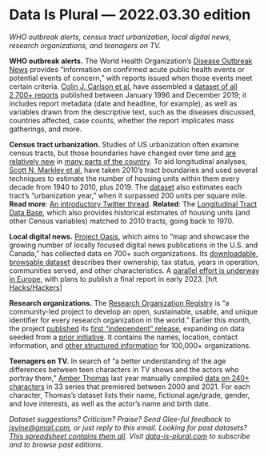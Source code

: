 Data Is Plural — 2022.03.30 edition
===================================

*WHO outbreak alerts, census tract urbanization, local digital news, research organizations, and teenagers on TV.*


__WHO outbreak alerts.__ The World Health Organization’s [Disease Outbreak News](https://www.who.int/emergencies/disease-outbreak-news) provides “information on confirmed acute public health events or potential events of concern,” with reports issued when those events meet certain criteria. [Colin J. Carlson et al.](https://www.medrxiv.org/content/10.1101/2022.03.22.22272790v1) have assembled a [dataset of all 2,700+ reports](https://github.com/cghss/dons) published between January 1996 and December 2019; it includes report metadata (date and headline, for example), as well as variables drawn from the descriptive text, such as the diseases discussed, countries affected, case counts, whether the report implicates mass gatherings, and more.


__Census tract urbanization.__ Studies of US urbanization often examine census tracts, but those boundaries have changed over time and [are relatively new](https://twitter.com/snmarkley/status/1502268920593592321) in [many parts of the country](https://www.census.gov/history/www/programs/geography/tracts_and_block_numbering_areas.html). To aid longitudinal analyses, [Scott N. Markley et al.](https://www.nature.com/articles/s41597-022-01184-x) have taken 2010’s tract boundaries and used several techniques to estimate the number of housing units within them every decade from 1940 to 2010, plus 2019. The [dataset](https://osf.io/fzv5e/) also estimates each tract’s “urbanization year,” when it surpassed 200 units per square mile. __Read more__: [An introductory Twitter thread](https://twitter.com/snmarkley/status/1502234165521092610). __Related__: The [Longitudinal Tract Data Base](https://s4.ad.brown.edu/Projects/Diversity/Researcher/Bridging.htm), which also provides historical estimates of housing units (and other Census variables) matched to 2010 tracts, going back to 1970.


__Local digital news.__ [Project Oasis](https://www.projectnewsoasis.com/), which aims to “map and showcase the growing number of locally focused digital news publications in the U.S. and Canada,” has collected data on 700+ such organizations. Its [downloadable, browsable dataset](https://www.projectnewsoasis.com/publications) describes their ownership, tax status, years in operation, communities served, and other characteristics. A [parallel effort is underway in Europe](https://www.sembramedia.org/projectoasis/), with plans to publish a final report in early 2023. [h/t [Hacks/Hackers](https://mailchi.mp/hackshackers/nicar-is-back)]


__Research organizations.__ The [Research Organization Registry](https://ror.org/) is “a community-led project to develop an open, sustainable, usable, and unique identifier for every research organization in the world.” Earlier this month, the project [published](https://zenodo.org/record/6347575) its [first “independent” release](https://ror.org/blog/2022-03-17-2022-first-independent-release/), expanding on data seeded from a [prior initiative](https://www.digital-science.com/press-release/grid-passes-torch-to-ror/). It contains the names, location, contact information, and [other structured information](https://ror.readme.io/docs/ror-data-structure) for 100,000+ organizations.


__Teenagers on TV.__ In search of “a better understanding of the age differences between teen characters in TV shows and the actors who portray them,” [Amber Thomas](https://amber.rbind.io/) last year manually compiled [data on 240+ characters](https://data.world/amberthomas/age-of-characters-and-actors-in-teen-tv-shows) in 33 series that premiered between 2000 and 2021. For each character, Thomas’s dataset lists their name, fictional age/grade, gender, and love interests, as well as the actor’s name and birth date.


*Dataset suggestions? Criticism? Praise? Send Glee-ful feedback to jsvine@gmail.com, or just reply to this email. Looking for past datasets? [This spreadsheet contains them all](https://docs.google.com/spreadsheets/d/1wZhPLMCHKJvwOkP4juclhjFgqIY8fQFMemwKL2c64vk/edit#gid=0). Visit [data-is-plural.com](https://www.data-is-plural.com) to subscribe and to browse past editions.*
